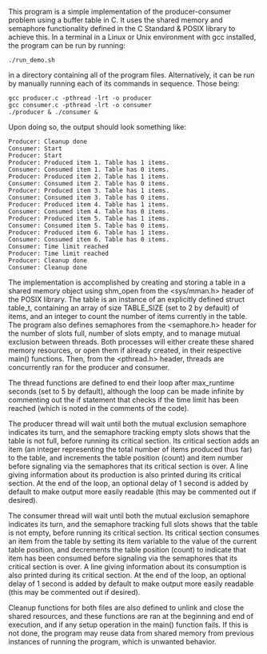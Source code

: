 This program is a simple implementation of the producer-consumer problem using a buffer table in C. It uses the shared memory and semaphore functionality defined in the C Standard & POSIX library to achieve this. In a terminal in a Linux or Unix environment with gcc installed, the program can be run by running:
```
./run_demo.sh
```
in a directory containing all of the program files. Alternatively, it can be run by manually running each of its commands in sequence. Those being:
```
gcc producer.c -pthread -lrt -o producer
gcc consumer.c -pthread -lrt -o consumer
./producer & ./consumer &
```
Upon doing so, the output should look something like:
```
Producer: Cleanup done
Consumer: Start
Producer: Start
Producer: Produced item 1. Table has 1 items.
Consumer: Consumed item 1. Table has 0 items.
Producer: Produced item 2. Table has 1 items.
Consumer: Consumed item 2. Table has 0 items.
Producer: Produced item 3. Table has 1 items.
Consumer: Consumed item 3. Table has 0 items.
Producer: Produced item 4. Table has 1 items.
Consumer: Consumed item 4. Table has 0 items.
Producer: Produced item 5. Table has 1 items.
Consumer: Consumed item 5. Table has 0 items.
Producer: Produced item 6. Table has 1 items.
Consumer: Consumed item 6. Table has 0 items.
Consumer: Time limit reached
Producer: Time limit reached
Producer: Cleanup done
Consumer: Cleanup done
```
The implementation is accomplished by creating and storing a table in a shared memory object using shm_open from the <sys/mman.h> header of the POSIX library. The table is an instance of an explicitly defined struct table_t, containing an array of size TABLE_SIZE (set to 2 by default) of items, and an integer to count the number of items currently in the table. The program also defines semaphores from the <semaphore.h> header for the number of slots full, number of slots empty, and to manage mutual exclusion between threads. Both processes will either create these shared memory resources, or open them if already created, in their respective main() functions. Then, from the <pthread.h> header, threads are concurrently ran for the producer and consumer.

The thread functions are defined to end their loop after max_runtime seconds (set to 5 by default), although the loop can be made infinite by commenting out the if statement that checks if the time limit has been reached (which is noted in the comments of the code).

The producer thread will wait until both the mutual exclusion semaphore indicates its turn, and the semaphore tracking empty slots shows that the table is not full, before running its critical section. Its critical section adds an item (an integer representing the total number of items produced thus far) to the table, and increments the table position (count) and item number before signaling via the semaphores that its critical section is over. A line giving information about its production is also printed during its critical section. At the end of the loop, an optional delay of 1 second is added by default to make output more easily readable (this may be commented out if desired).

The consumer thread will wait until both the mutual exclusion semaphore indicates its turn, and the semaphore tracking full slots shows that the table is not empty, before running its critical section. Its critical section consumes an item from the table by setting its item variable to the value of the current table position, and decrements the table position (count) to indicate that item has been consumed before signaling via the semaphores that its critical section is over. A line giving information about its consumption is also printed during its critical section. At the end of the loop, an optional delay of 1 second is added by default to make output more easily readable (this may be commented out if desired).

Cleanup functions for both files are also defined to unlink and close the shared resources, and these functions are ran at the beginning and end of execution, and if any setup operation in the main() function fails. If this is not done, the program may reuse data from shared memory from previous instances of running the program, which is unwanted behavior.
